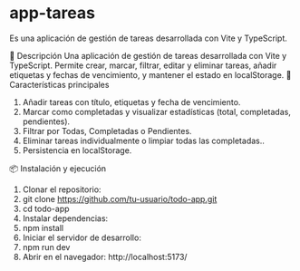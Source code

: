 # app-tareas
Es una aplicación de gestión de tareas desarrollada con Vite y TypeScript.

📖 Descripción
Una aplicación de gestión de tareas  desarrollada con Vite y TypeScript. Permite crear, marcar, filtrar, editar y eliminar tareas, añadir etiquetas y fechas de vencimiento, y mantener el estado en localStorage.
🚀 Características principales
1.	Añadir tareas con título, etiquetas y fecha de vencimiento.
2.	Marcar como completadas y visualizar estadísticas (total, completadas, pendientes).
3.	Filtrar por Todas, Completadas o Pendientes.
4.	Eliminar tareas individualmente o limpiar todas las completadas..
5.	Persistencia en localStorage.

📦 Instalación y ejecución
1.	Clonar el repositorio:
2.	git clone https://github.com/tu-usuario/todo-app.git
3.	cd todo-app
4.	Instalar dependencias:
5.	npm install
6.	Iniciar el servidor de desarrollo:
7.	npm run dev
8.	Abrir en el navegador: http://localhost:5173/
